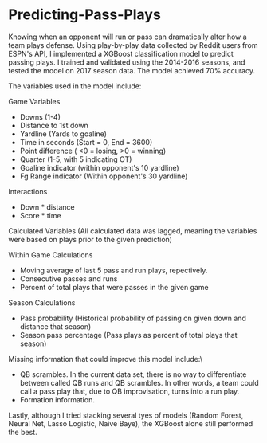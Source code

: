 # Predicting-Pass-Plays
Knowing when an opponent will run or pass can dramatically alter how a team plays defense. Using play-by-play data collected by Reddit users from ESPN's API, I implemented a XGBoost classification model to predict passing plays. I trained and validated using the 2014-2016 seasons, and tested the model on 2017 season data. The model achieved 70% accuracy. 

The variables used in the model include:

Game Variables
- Downs (1-4)
- Distance to 1st down
- Yardline (Yards to goaline)
- Time in seconds (Start = 0, End = 3600)
- Point difference ( <0 = losing, >0 = winning)
- Quarter (1-5, with 5 indicating OT)
- Goaline indicator (within opponent's 10 yardline)
- Fg Range indicator (Within opponent's 30 yardline)

Interactions
- Down * distance
- Score * time

Calculated Variables (All calculated data was lagged, meaning the variables were based on plays prior to the given prediction) 

Within Game Calculations
- Moving average of last 5 pass and run plays, repectively. 
- Consecutive passes and runs
- Percent of total plays that were passes in the given game

Season Calculations
- Pass probability (Historical probability of passing on given down and distance that season)
- Season pass percentage (Pass plays as percent of total plays that season)

Missing information that could improve this model include:\
- QB scrambles. In the current data set, there is no way to differentiate between called QB runs and QB scrambles. In other words, a team could call a pass play that, due to QB improvisation, turns into a run play.  
- Formation information.

Lastly, although I tried stacking several tyes of models (Random Forest, Neural Net, Lasso Logistic, Naive Baye), the XGBoost alone still performed the best. 
